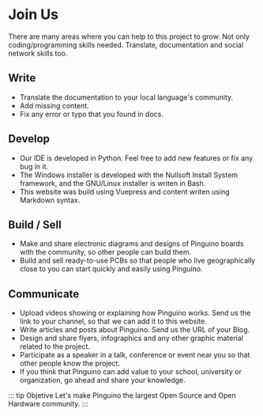 # Join Us

There are many areas where you can help to this project to grow. Not only coding/programming skills needed. Translate, documentation and social network skills too.

## Write

- Translate the documentation to your local language's community.
- Add missing content.
- Fix any error or typo that you found in docs.

## Develop

- Our IDE is developed in Python. Feel free to add new features or fix any bug in it.
- The Windows installer is developed with the Nullsoft Install System framework, and the GNU/Linux installer is writen in Bash.
- This website was build using Vuepress and content writen using Markdown syntax.

## Build / Sell

- Make and share electronic diagrams and designs of Pinguino boards with the community, so other people can build them.
- Build and sell ready-to-use PCBs so that people who live geographically close to you can start quickly and easily using Pinguino.

## Communicate

- Upload videos showing or explaining how Pinguino works. Send us the link to your channel, so that we can add it to this website.
- Write articles and posts about Pinguino. Send us the URL of your Blog.
- Design and share flyers, infographics and any other graphic material related to the project.
- Participate as a speaker in a talk, conference or event near you so that other people know the project.
- If you think that Pinguino can add value to your school, university or organization, go ahead and share your knowledge.

::: tip Objetive
Let's make Pinguino the largest Open Source and Open Hardware community.
:::
